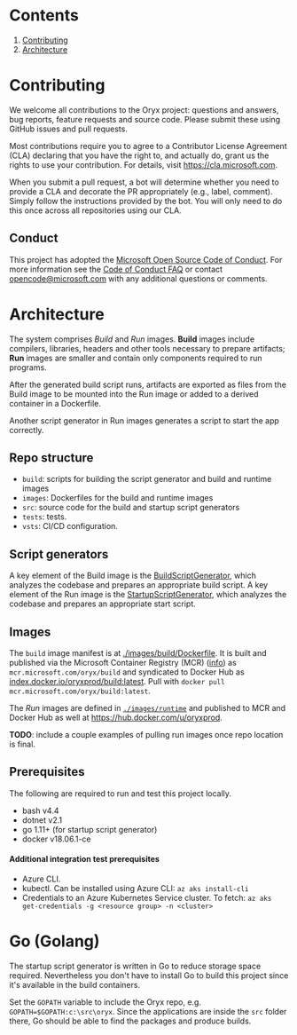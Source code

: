 # Contents

1. [Contributing](#contributing)
1. [Architecture](#architecture)

# Contributing

We welcome all contributions to the Oryx project: questions and answers, bug
reports, feature requests and source code. Please submit these using GitHub
issues and pull requests.

Most contributions require you to agree to a Contributor License Agreement
(CLA) declaring that you have the right to, and actually do, grant us the
rights to use your contribution. For details, visit
<https://cla.microsoft.com>.

When you submit a pull request, a bot will determine whether you need to
provide a CLA and decorate the PR appropriately (e.g., label, comment).
Simply follow the instructions provided by the bot. You will only need to do
this once across all repositories using our CLA.

## Conduct

This project has adopted the [Microsoft Open Source Code of
Conduct](https://opensource.microsoft.com/codeofconduct/). For more
information see the [Code of Conduct
FAQ](https://opensource.microsoft.com/codeofconduct/faq/) or contact
[opencode@microsoft.com](mailto:opencode@microsoft.com) with any additional
questions or comments.

# Architecture

The system comprises *Build* and *Run* images. **Build** images include
compilers, libraries, headers and other tools necessary to prepare artifacts;
**Run** images are smaller and contain only components required to run
programs.

After the generated build script runs, artifacts are exported as files from
the Build image to be mounted into the Run image or added to a derived
container in a Dockerfile.

Another script generator in Run images generates a script to start the app
correctly.

## Repo structure

* `build`: scripts for building the script generator and build and runtime images
* `images`: Dockerfiles for the build and runtime images
* `src`: source code for the build and startup script generators
* `tests`: tests.
* `vsts`: CI/CD configuration.

## Script generators

A key element of the Build image is the
[BuildScriptGenerator](./src/BuildScriptGenerator), which analyzes the
codebase and prepares an appropriate build script. A key element of the Run
image is the [StartupScriptGenerator](./src/startupscriptgenerator), which
analyzes the codebase and prepares an appropriate start script.

## Images

The `build` image manifest is at
[./images/build/Dockerfile](./images/build/Dockerfile). It is built and
published via the Microsoft Container Registry (MCR) ([info][]) as
`mcr.microsoft.com/oryx/build` and syndicated to Docker Hub as
[index.docker.io/oryxprod/build:latest][]. Pull with `docker pull
mcr.microsoft.com/oryx/build:latest`.

[info]: https://azure.microsoft.com/en-us/blog/microsoft-syndicates-container-catalog/
[index.docker.io/oryxprod/build:latest]: https://hub.docker.com/r/oryxprod/build
[index.docker.io/microsoft/oryx-build]: https://hub.docker.com/r/microsoft/oryx-build

The *Run* images are defined in [`./images/runtime`](./images/runtime) and
published to MCR and Docker Hub as well at
<https://hub.docker.com/u/oryxprod>.

**TODO**: include a couple examples of pulling run images once repo location
is final.

## Prerequisites

The following are required to run and test this project locally.

- bash v4.4
- dotnet v2.1
- go 1.11+ (for startup script generator)
- docker v18.06.1-ce

#### Additional integration test prerequisites
- Azure CLI.
- kubectl. Can be installed using Azure CLI: `az aks install-cli`
- Credentials to an Azure Kubernetes Service cluster. To fetch: `az aks get-credentials -g <resource group> -n <cluster>`

# Go (Golang)

The startup script generator is written in Go to reduce storage space
required. Nevertheless you don't have to install Go to build this project
since it's available in the build containers.

Set the `GOPATH` variable to include the Oryx repo, e.g.
`GOPATH=$GOPATH:c:\src\oryx`. Since the applications are inside the `src`
folder there, Go should be able to find the packages and produce builds.